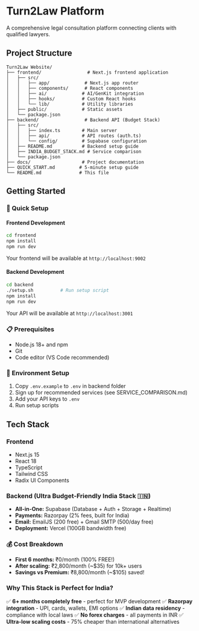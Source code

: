# Turn2Law Platform

A comprehensive legal consultation platform connecting clients with qualified lawyers.

## Project Structure

```
Turn2Law Website/
├── frontend/                 # Next.js frontend application
│   ├── src/
│   │   ├── app/             # Next.js app router
│   │   ├── components/      # React components
│   │   ├── ai/             # AI/GenKit integration
│   │   ├── hooks/          # Custom React hooks
│   │   └── lib/            # Utility libraries
│   ├── public/             # Static assets
│   └── package.json
├── backend/                 # Backend API (Budget Stack)
│   ├── src/
│   │   ├── index.ts        # Main server
│   │   ├── api/            # API routes (auth.ts)
│   │   └── config/         # Supabase configuration
│   ├── README.md           # Backend setup guide
│   ├── INDIA_BUDGET_STACK.md # Service comparison
│   └── package.json
├── docs/                   # Project documentation
├── QUICK_START.md         # 5-minute setup guide
└── README.md              # This file
```

## Getting Started

### 🎯 Quick Setup

#### Frontend Development
```bash
cd frontend
npm install
npm run dev
```
Your frontend will be available at `http://localhost:9002`

#### Backend Development  
```bash
cd backend
./setup.sh          # Run setup script
npm install
npm run dev
```
Your API will be available at `http://localhost:3001`

### 📋 Prerequisites
- Node.js 18+ and npm
- Git
- Code editor (VS Code recommended)

### 🔑 Environment Setup
1. Copy `.env.example` to `.env` in backend folder
2. Sign up for recommended services (see SERVICE_COMPARISON.md)
3. Add your API keys to `.env`
4. Run setup scripts

## Tech Stack

### Frontend
- Next.js 15
- React 18
- TypeScript
- Tailwind CSS
- Radix UI Components

### Backend (Ultra Budget-Friendly India Stack 🇮🇳)
- **All-in-One:** Supabase (Database + Auth + Storage + Realtime)
- **Payments:** Razorpay (2% fees, built for India)
- **Email:** EmailJS (200 free) + Gmail SMTP (500/day free)
- **Deployment:** Vercel (100GB bandwidth free)

### 💰 Cost Breakdown
- **First 6 months:** ₹0/month (100% FREE!)
- **After scaling:** ₹2,800/month (~$35) for 10k+ users
- **Savings vs Premium:** ₹8,800/month (~$105) saved!

### Why This Stack is Perfect for India?
✅ **6+ months completely free** - perfect for MVP development
✅ **Razorpay integration** - UPI, cards, wallets, EMI options
✅ **Indian data residency** - compliance with local laws
✅ **No forex charges** - all payments in INR
✅ **Ultra-low scaling costs** - 75% cheaper than international alternatives
